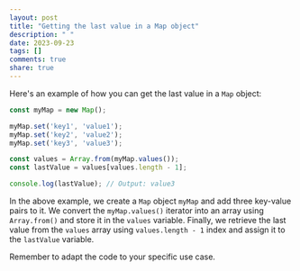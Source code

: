 ```yaml
---
layout: post
title: "Getting the last value in a Map object"
description: " "
date: 2023-09-23
tags: []
comments: true
share: true
---
```


Here's an example of how you can get the last value in a `Map` object:

```javascript
const myMap = new Map();

myMap.set('key1', 'value1');
myMap.set('key2', 'value2');
myMap.set('key3', 'value3');

const values = Array.from(myMap.values());
const lastValue = values[values.length - 1];

console.log(lastValue); // Output: value3
```

In the above example, we create a `Map` object `myMap` and add three key-value pairs to it. We convert the `myMap.values()` iterator into an array using `Array.from()` and store it in the `values` variable. Finally, we retrieve the last value from the `values` array using `values.length - 1` index and assign it to the `lastValue` variable.

Remember to adapt the code to your specific use case.